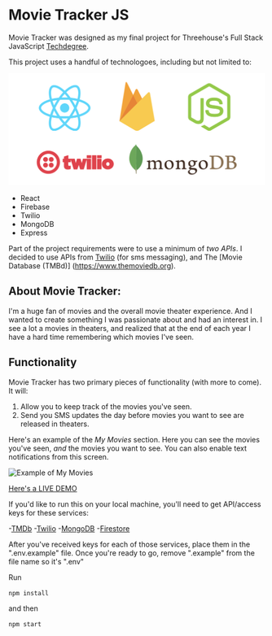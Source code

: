 # Movie Tracker JS

Movie Tracker was designed as my final project for Threehouse's Full Stack JavaScript [Techdegree](https://join.teamtreehouse.com/techdegree/ "Treehouse Techdegree"). 

This project uses a handful of technologoes, including but not limited to: 

![Movie Tracker Tech Stack](/README_Images/TechStack.png)

- React
- Firebase
- Twilio
- MongoDB
- Express

Part of the project requirements were to use a minimum of *two APIs*. I decided to use APIs from [Twilio](https://www.twilio.com) (for sms messaging), and The [Movie Database (TMBd)] (https://www.themoviedb.org).

## About Movie Tracker:

I'm a huge fan of movies and the overall movie theater experience. And I wanted to create something I was passionate about and had an interest in. I see a lot a movies in theaters, and realized that at the end of each year I have a hard time remembering which movies I've seen. 

## Functionality

Movie Tracker has two primary pieces of functionality (with more to come). It will:

1. Allow you to keep track of the movies you've seen.
2. Send you SMS updates the day before movies you want to see are released in theaters. 

Here's an example of the *My Movies* section. Here you can see the movies you've seen, *and* the movies you want to see.
You can also enable text notifications from this screen. 

![Example of My Movies](/README_Images/ExampleScreenshot.png "Screenshot of My Movies section")

[Here's a LIVE DEMO](https://www.movietracker.dev)

If you'd like to run this on your local machine, you'll need to get API/access keys for these services:

-[TMDb](https://www.themoviedb.org/settings/api)
-[Twilio](https://www.twilio.com/try-twilio)
-[MongoDB](https://www.mongodb.com/cloud/atlas)
-[Firestore](https://www.mongodb.com/cloud/atlas)

After you've received keys for each of those services, place them in the ".env.example" file. 
Once you're ready to go, remove ".example" from the file name so it's ".env"

Run
```
npm install
```
and then
```
npm start
```


